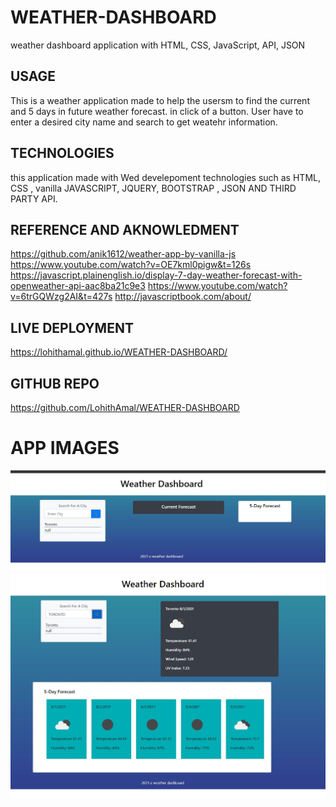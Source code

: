 # WEATHER-DASHBOARD
weather dashboard application with HTML, CSS, JavaScript, API, JSON

## USAGE
This is a weather application made to help the usersm to find the current and 5 days in future weather forecast.
in click of a button.
User have to enter a desired city name and search to get weatehr information.

## TECHNOLOGIES
this application made with Wed develepoment technologies such as HTML, CSS , vanilla JAVASCRIPT, JQUERY, BOOTSTRAP , JSON AND THIRD PARTY API.

## REFERENCE AND AKNOWLEDMENT
https://github.com/anik1612/weather-app-by-vanilla-js
https://www.youtube.com/watch?v=OE7kml0pigw&t=126s
https://javascript.plainenglish.io/display-7-day-weather-forecast-with-openweather-api-aac8ba21c9e3
https://www.youtube.com/watch?v=6trGQWzg2AI&t=427s
http://javascriptbook.com/about/

## LIVE DEPLOYMENT
 https://lohithamal.github.io/WEATHER-DASHBOARD/
 
 ## GITHUB REPO
 https://github.com/LohithAmal/WEATHER-DASHBOARD

# APP IMAGES
![](IMAGES/ONE.JPG)
![](IMAGES/TWO.JPG)
